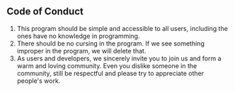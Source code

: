 Code of Conduct
--------

1. This program should be simple and accessible to all users, including the ones have no knowledge in programming.
2. There should be no cursing in the program. If we see something improper in the program, we will delete that.
3. As users and developers, we sincerely invite you to join us and form a warm and loving community. Even you dislike someone in the community, still be respectful and please try to appreciate other people's work.